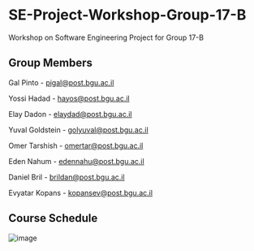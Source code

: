 # SE-Project-Workshop-Group-17-B
Workshop on Software Engineering Project for Group 17-B

## Group Members
Gal Pinto - pigal@post.bgu.ac.il

Yossi Hadad - hayos@post.bgu.ac.il

Elay Dadon - elaydad@post.bgu.ac.il

Yuval Goldstein - golyuval@post.bgu.ac.il

Omer Tarshish - omertar@post.bgu.ac.il

Eden Nahum - edennahu@post.bgu.ac.il

Daniel Bril - brildan@post.bgu.ac.il

Evyatar Kopans - kopansev@post.bgu.ac.il

## Course Schedule
![image](https://github.com/PintoGal/SE-Project-Workshop/assets/102467423/c110794f-c204-48b1-b948-ff4a3fdc22b8)

